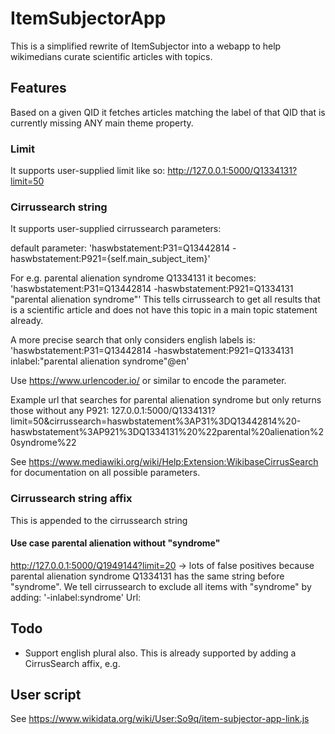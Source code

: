 # ItemSubjectorApp
This is a simplified rewrite of ItemSubjector into a webapp 
to help wikimedians curate scientific articles with topics.

## Features
Based on a given QID it fetches articles 
matching the label of that QID that is currently missing ANY main theme property.

### Limit
It supports user-supplied limit like so: http://127.0.0.1:5000/Q1334131?limit=50

### Cirrussearch string
It supports user-supplied cirrussearch parameters:

default parameter: 'haswbstatement:P31=Q13442814 -haswbstatement:P921={self.main_subject_item}'

For e.g. parental alienation syndrome Q1334131 it becomes: 'haswbstatement:P31=Q13442814 -haswbstatement:P921=Q1334131 "parental alienation syndrome"'
This tells cirrussearch to get all results that is a scientific article and does not have this topic in a main topic statement already.

A more precise search that only considers english labels is: 'haswbstatement:P31=Q13442814 -haswbstatement:P921=Q1334131 inlabel:"parental alienation syndrome"@en'

Use https://www.urlencoder.io/ or similar to encode the parameter.

Example url that searches for parental alienation syndrome but only returns those without any P921: 127.0.0.1:5000/Q1334131?limit=50&cirrussearch=haswbstatement%3AP31%3DQ13442814%20-haswbstatement%3AP921%3DQ1334131%20%22parental%20alienation%20syndrome%22

See https://www.mediawiki.org/wiki/Help:Extension:WikibaseCirrusSearch for documentation on all possible parameters.

### Cirrussearch string affix
This is appended to the cirrussearch string
#### Use case parental alienation without "syndrome"
http://127.0.0.1:5000/Q1949144?limit=20 -> lots of false positives because parental alienation syndrome Q1334131 has the same string before "syndrome".
We tell cirrussearch to exclude all items with "syndrome" by adding: '-inlabel:syndrome'
Url: 

## Todo
* Support english plural also. 
This is already supported by adding a CirrusSearch affix, e.g. 

## User script
See https://www.wikidata.org/wiki/User:So9q/item-subjector-app-link.js